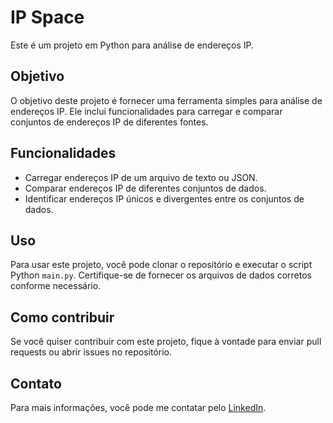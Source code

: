 # IP Space

Este é um projeto em Python para análise de endereços IP.

## Objetivo

O objetivo deste projeto é fornecer uma ferramenta simples para análise de endereços IP. Ele inclui funcionalidades para carregar e comparar conjuntos de endereços IP de diferentes fontes.

## Funcionalidades

- Carregar endereços IP de um arquivo de texto ou JSON.
- Comparar endereços IP de diferentes conjuntos de dados.
- Identificar endereços IP únicos e divergentes entre os conjuntos de dados.

## Uso

Para usar este projeto, você pode clonar o repositório e executar o script Python `main.py`. Certifique-se de fornecer os arquivos de dados corretos conforme necessário.

## Como contribuir

Se você quiser contribuir com este projeto, fique à vontade para enviar pull requests ou abrir issues no repositório.

## Contato

Para mais informações, você pode me contatar pelo [LinkedIn](https://www.linkedin.com/in/antonioneto604/).

